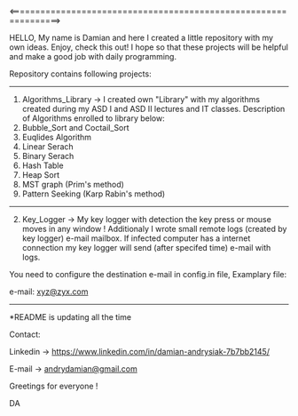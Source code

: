 <================================================================>

HELLO, My name is Damian and here I created a little
repository with my own ideas. Enjoy, check this out!
I hope so that these projects will be helpful and make
a good job with daily programming.

Repository contains following projects:

------------------------------------------------------

1. Algorithms_Library -> I created own "Library" 
with my algorithms created during my ASD I and ASD II
lectures and IT classes. Description of Algorithms enrolled to 
library below:
1. Bubble_Sort and Coctail_Sort
2. Euqlides Algorithm
3. Linear Serach
4. Binary Serach
5. Hash Table
6. Heap Sort
7. MST graph (Prim's method)
8. Pattern Seeking (Karp Rabin's method)

------------------------------------------------------

2. Key_Logger -> My key logger with detection the key press or
mouse moves in any window ! Additionaly I wrote small remote
logs (created by key logger) e-mail mailbox. If infected computer
has a internet connection my key logger will send (after specifed
time) e-mail with logs.

You need to configure the destination e-mail in config.in file,
Examplary file:

e-mail: xyz@zyx.com

------------------------------------------------------


*README is updating all the time

Contact:

Linkedin -> https://www.linkedin.com/in/damian-andrysiak-7b7bb2145/

E-mail -> andrydamian@gmail.com

Greetings for everyone !

DA